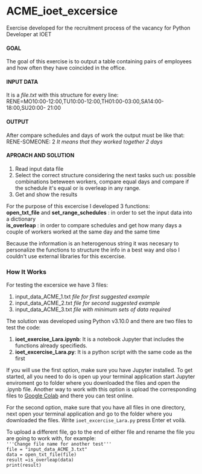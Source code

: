 # ACME_ioet_excersice
Exercise developed for the recruitment process of the vacancy for Python Developer at IOET


#### GOAL
The goal of this exercise is to output a table containing pairs of employees and how often they have coincided in the office.

#### INPUT DATA
It is a _file.txt_ with this structure for every line: </br>
RENE=MO10:00-12:00,TU10:00-12:00,TH01:00-03:00,SA14:00-18:00,SU20:00- 21:00

#### OUTPUT
After compare schedules and days of work the output must be like that: </br>
RENE-SOMEONE: 2 _It means that they worked together 2 days_ </br>

#### APROACH AND SOLUTION
1. Read input data file </br>
2. Select the correct structure considering the next tasks such us: possible combinations beteween workers, compare equal days and compare if the schedule it's equal or is overleap in any range. </br>
3. Get and show the results </br>

For the purpose of this excercise I developed 3 functions: </br>
**open_txt_file** and **set_range_schedules** : in order to set the input data into a dictionary </br>
**is_overleap** : in order to compare schedules and get how many days a couple of workers worked at the same day and the same time</br>

Because the information is an heterogenous string it was necesary to personalize the functions to structure the info in a best way and olso I couldn't use external libraries for this excercise.

### How It Works
For testing the excersice we have 3 files: </br>
1. input_data_ACME_1.txt  _file for first suggested example_
2. input_data_ACME_2.txt _file for second suggested example_
3. input_data_ACME_3.txt _file with minimum sets of data required_

The solution was developed using Python v3.10.0 and there are two files to test the code:
1. **ioet_exercise_Lara.ipynb**: It is a notebook Jupyter that includes the functions already specifieds.
2. **ioet_excercise_Lara.py**: It is a python script with the same code as the first

If you will use the first option, make sure you have Jupyter installed. To get started, all you need to do is open up your terminal application start Jupyter enviroment go to folder where you downloaded the files and open the .ipynb file. Another way to work with this option is upload the corresponding files to [Google Colab](https://colab.research.google.com/?hl=es) and there you can test online.

For the second option, make sure that you have all files in one directory, next open your terminal application and go to the folder where you downloaded the files. Write `ioet_excercise_Lara.py` press Enter et voilà.

To upload a different file, go to the end of either file and rename the file you are going to work with, for example: </br>
`'''Change file name for another test'''` </br>
`file = "input_data_ACME_3.txt"` </br>
`data = open_txt_file(file)` </br>
`result =is_overleap(data)` </br>
`print(result)`

